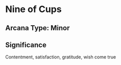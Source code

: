 # Nine of Cups

## Arcana Type: Minor

## Significance 

Contentment, satisfaction, gratitude, wish come true
